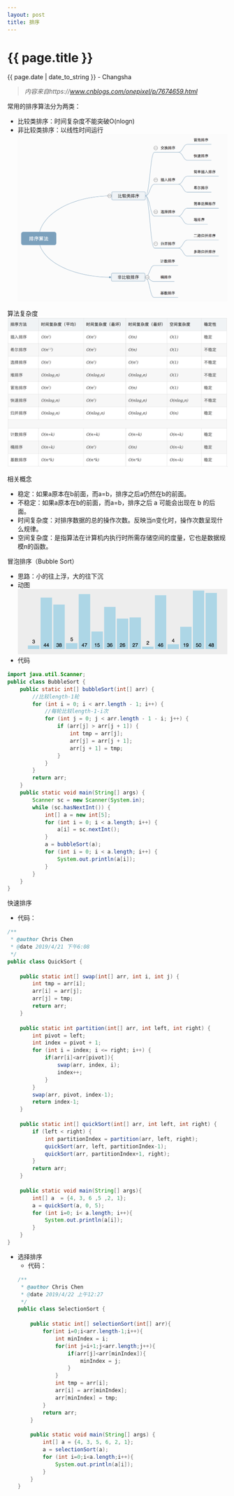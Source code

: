 ```yaml
---
layout: post
title: 排序
---
```


{{ page.title }}
================

<p class="meta">{{ page.date | date_to_string }} - Changsha</p>

> _内容来自https://www.cnblogs.com/onepixel/p/7674659.html_

常用的排序算法分为两类：
+ 比较类排序：时间复杂度不能突破O(nlogn)
+ 非比较类排序：以线性时间运行  
![avatar](/images/posts/2019-03-10/sortCategory.png)  

算法复杂度  
![avatar](/images/posts/2019-03-10/time.png)  

相关概念  
+ 稳定：如果a原本在b前面，而a=b，排序之后a仍然在b的前面。
+ 不稳定：如果a原本在b的前面，而a=b，排序之后 a 可能会出现在 b 的后面。
+ 时间复杂度：对排序数据的总的操作次数。反映当n变化时，操作次数呈现什么规律。
+ 空间复杂度：是指算法在计算机内执行时所需存储空间的度量，它也是数据规模n的函数。 

冒泡排序（Bubble Sort） 
  + 思路：小的往上浮，大的往下沉
  + 动图  
  ![avatar](/images/posts/2019-03-10/bubbleSort.gif)
  + 代码   
  ```java  
  import java.util.Scanner;
  public class BubbleSort {
      public static int[] bubbleSort(int[] arr) {
          //比较length-1轮
          for (int i = 0; i < arr.length - 1; i++) {
              //每轮比较length-1-i次
              for (int j = 0; j < arr.length - 1 - i; j++) {
                  if (arr[j] > arr[j + 1]) {
                      int tmp = arr[j];
                      arr[j] = arr[j + 1];
                      arr[j + 1] = tmp;
                  }
              }
          }
          return arr;
      }
      public static void main(String[] args) {
          Scanner sc = new Scanner(System.in);
          while (sc.hasNextInt()) {
              int[] a = new int[5];
              for (int i = 0; i < a.length; i++) {
                  a[i] = sc.nextInt();
              }
              a = bubbleSort(a);
              for (int i = 0; i < a.length; i++) {
                  System.out.println(a[i]);
              }
          }
      }
  }
  ```
快速排序
  + 代码：
  ```java
  /**
   * @author Chris Chen
   * @date 2019/4/21 下午6:08
   */
  public class QuickSort {
  
      public static int[] swap(int[] arr, int i, int j) {
          int tmp = arr[i];
          arr[i] = arr[j];
          arr[j] = tmp;
          return arr;
      }
  
      public static int partition(int[] arr, int left, int right) {
          int pivot = left;
          int index = pivot + 1;
          for (int i = index; i <= right; i++) {
              if(arr[i]<arr[pivot]){
                  swap(arr, index, i);
                  index++;
              }
          }
          swap(arr, pivot, index-1);
          return index-1;
      }
  
      public static int[] quickSort(int[] arr, int left, int right) {
          if (left < right) {
              int partitionIndex = partition(arr, left, right);
              quickSort(arr, left, partitionIndex-1);
              quickSort(arr, partitionIndex+1, right);
          }
          return arr;
      }
  
      public static void main(String[] args){
          int[] a  = {4, 3, 6 ,5 ,2, 1};
          a = quickSort(a, 0, 5);
          for (int i=0; i< a.length; i++){
              System.out.println(a[i]);
          }
      }
  }

  ```
+ 选择排序
  + 代码：  
  ```java 
  /**
   * @author Chris Chen
   * @date 2019/4/22 上午12:27
   */
  public class SelectionSort {
  
      public static int[] selectionSort(int[] arr){
          for(int i=0;i<arr.length-1;i++){
              int minIndex = i;
              for(int j=i+1;j<arr.length;j++){
                  if(arr[j]<arr[minIndex]){
                      minIndex = j;
                  }
              }
              int tmp = arr[i];
              arr[i] = arr[minIndex];
              arr[minIndex] = tmp;
          }
          return arr;
      }
  
      public static void main(String[] args) {
          int[] a = {4, 3, 5, 6, 2, 1};
          a = selectionSort(a);
          for (int i=0;i<a.length;i++){
              System.out.println(a[i]);
          }
      }
  }

  ```